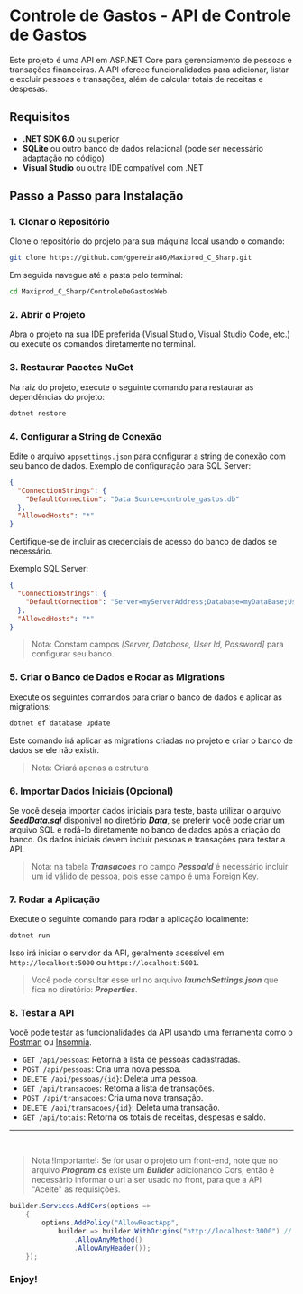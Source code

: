 
# Controle de Gastos - API de Controle de Gastos

Este projeto é uma API em ASP.NET Core para gerenciamento de pessoas e transações financeiras. A API oferece funcionalidades para adicionar, listar e excluir pessoas e transações, além de calcular totais de receitas e despesas.

## Requisitos

- **.NET SDK 6.0** ou superior
- **SQLite** ou outro banco de dados relacional (pode ser necessário adaptação no código)
- **Visual Studio** ou outra IDE compatível com .NET

## Passo a Passo para Instalação

### 1. Clonar o Repositório

Clone o repositório do projeto para sua máquina local usando o comando:

```bash
git clone https://github.com/gpereira86/Maxiprod_C_Sharp.git
```

Em seguida navegue até a pasta pelo terminal:
```bash
cd Maxiprod_C_Sharp/ControleDeGastosWeb
```

### 2. Abrir o Projeto

Abra o projeto na sua IDE preferida (Visual Studio, Visual Studio Code, etc.) ou execute os comandos diretamente no terminal.

### 3. Restaurar Pacotes NuGet

Na raiz do projeto, execute o seguinte comando para restaurar as dependências do projeto:

```bash
dotnet restore
```

### 4. Configurar a String de Conexão

Edite o arquivo `appsettings.json` para configurar a string de conexão com seu banco de dados. Exemplo de configuração para SQL Server:

```json
{
  "ConnectionStrings": {
    "DefaultConnection": "Data Source=controle_gastos.db"
  },
  "AllowedHosts": "*"
}
```

Certifique-se de incluir as credenciais de acesso do banco de dados se necessário.

Exemplo SQL Server:
```json
{
  "ConnectionStrings": {
    "DefaultConnection": "Server=myServerAddress;Database=myDataBase;User Id=myUsername;Password=myPassword;"
  },
  "AllowedHosts": "*"
}
```
> Nota: Constam campos _[Server, Database, User Id, Password]_ para configurar seu banco.


### 5. Criar o Banco de Dados e Rodar as Migrations

Execute os seguintes comandos para criar o banco de dados e aplicar as migrations:

```bash
dotnet ef database update
```

Este comando irá aplicar as migrations criadas no projeto e criar o banco de dados se ele não existir.
> Nota: Criará apenas a estrutura

### 6. Importar Dados Iniciais (Opcional)

Se você deseja importar dados iniciais para teste, basta utilizar o arquivo _**SeedData.sql**_ disponivel no diretório _**Data**_, se preferir você pode criar um arquivo SQL e rodá-lo diretamente no banco de dados após a criação do banco. Os dados iniciais devem incluir pessoas e transações para testar a API.
> Nota: na tabela _**Transacoes**_ no campo _**PessoaId**_ é necessário incluir um id válido de pessoa, pois esse campo é uma Foreign Key.


### 7. Rodar a Aplicação

Execute o seguinte comando para rodar a aplicação localmente:

```bash
dotnet run
```

Isso irá iniciar o servidor da API, geralmente acessível em `http://localhost:5000` ou `https://localhost:5001`.

>Você pode consultar esse url no arquivo _**launchSettings.json**_ que fica no diretório: _**Properties**_.

### 8. Testar a API

Você pode testar as funcionalidades da API usando uma ferramenta como o [Postman](https://www.postman.com/) ou [Insomnia](https://insomnia.rest/).

- `GET /api/pessoas`: Retorna a lista de pessoas cadastradas.
- `POST /api/pessoas`: Cria uma nova pessoa.
- `DELETE /api/pessoas/{id}`: Deleta uma pessoa.
- `GET /api/transacoes`: Retorna a lista de transações.
- `POST /api/transacoes`: Cria uma nova transação.
- `DELETE /api/transacoes/{id}`: Deleta uma transação.
- `GET /api/totais`: Retorna os totais de receitas, despesas e saldo.



---

<br/>

> Nota !Importante!: Se for usar o projeto um front-end, note que no arquivo _**Program.cs**_ existe um _**Builder**_ adicionando Cors, então é necessário informar o url a ser usado no front, para que a API "Aceite" as requisições.

```c#
builder.Services.AddCors(options =>
    {
        options.AddPolicy("AllowReactApp",
            builder => builder.WithOrigins("http://localhost:3000") // URL_Front
                .AllowAnyMethod()
                .AllowAnyHeader());
    });
```

### Enjoy!
